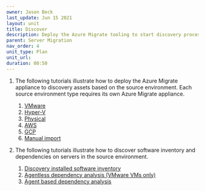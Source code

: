 ```yaml
---
owner: Jason Beck
last_update: Jun 15 2021
layout: unit
title: Discover
description: Deploy the Azure Migrate tooling to start discovery process
parent: Server Migration
nav_order: 4
unit_type: Plan
unit_url:
duration: 00:50
---
```

1. The following tutorials illustrate how to deploy the Azure Migrate appliance to discovery assets based on the source environment. Each source environment type requires its own Azure Migrate appliance.
    1. [VMware](https://docs.microsoft.com/azure/migrate/tutorial-discover-vmware)
    1. [Hyper-V](https://docs.microsoft.com/azure/migrate/tutorial-discover-hyper-v)
    1. [Physical](<https://docs.microsoft.com/azure/migrate/tutorial-discover-physical>)
    1. [AWS](https://docs.microsoft.com/azure/migrate/tutorial-discover-aws)
    1. [GCP](https://docs.microsoft.com/azure/migrate/tutorial-discover-gcp)
    1. [Manual import](https://docs.microsoft.com/azure/migrate/tutorial-discover-import)

1. The following tutorials illustrate how to discover software inventory and dependencies on servers in the source environment.
    1. [Discovery installed software inventory](https://docs.microsoft.com/azure/migrate/how-to-discover-applications)
    1. [Agentless dependency analysis (VMware VMs only)](https://docs.microsoft.com/azure/migrate/how-to-create-group-machine-dependencies-agentless)
    1. [Agent based dependency analysis](https://docs.microsoft.com/azure/migrate/how-to-create-group-machine-dependencies)
